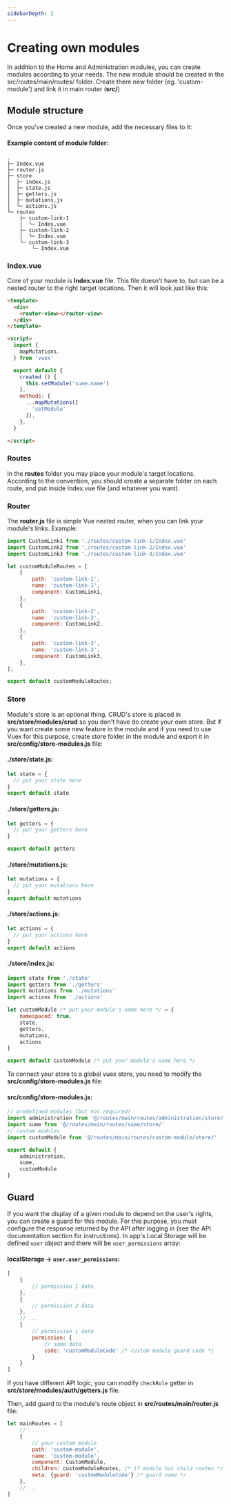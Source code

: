 ```yaml
---
sidebarDepth: 2
---
```


# Creating own modules

In addition to the Home and Administration modules, you can create modules according to your needs. The new module should be created in the src/routes/main/routes/ folder. Create there new folder (eg. 'custom-module') and link it in main router (**src/**)

## Module structure

Once you've created a new module, add the necessary files to it:
#### Example content of module folder:
```
.
├─ Index.vue
├─ router.js
├─ store
│  ├─ index.js
│  ├─ state.js
│  ├─ getters.js
│  ├─ mutations.js
│  └─ actions.js
└─ routes
    ├─ custom-link-1
    |  └─ Index.vue
    ├─ custom-link-2
    |  └─ Index.vue
    └─ custom-link-3
        └─ Index.vue
```

### Index.vue

Core of your module is **Index.vue** file. This file doesn't have to, but can be a nested router to the right target locations. Then it will look just like this:

``` html
<template>
  <div>
    <router-view></router-view>
  </div>
</template>

<script>
  import {
    mapMutations,
  } from 'vuex'

  export default {
    created () {
      this.setModule('sume.name')
    },
    methods: {
      ...mapMutations([
        'setModule'
      ]),
    },
  }

</script>
```

### Routes

In the **routes** folder you may place your module's target locations. According to the convention, you should create a separate folder on each route, and put inside Index.vue file (and whatever you want).

### Router

The **router.js** file is simple Vue nested router, when you can link your module's links. Example:
```js
import CustomLink1 from './routes/custom-link-1/Index.vue'
import CustomLink2 from './routes/custom-link-2/Index.vue'
import CustomLink3 from './routes/custom-link-3/Index.vue'

let customModuleRoutes = [
    {
        path: 'custom-link-1',
        name: 'custom-link-1',
        component: CustomLink1,
    },
    {
        path: 'custom-link-2',
        name: 'custom-link-2',
        component: CustomLink2,
    },
    {
        path: 'custom-link-3',
        name: 'custom-link-3',
        component: CustomLink3,
    },
];

export default customModuleRoutes;
```

### Store

Module's store is an optional thing. CRUD's store is placed in **src/store/modules/crud** so you don't have do create your own store. But if you want create some new feature in the module and if you need to use Vuex for this purpose, create store folder in the module and export it in **src/config/store-modules.js** file:

#### ./store/state.js:

```js
let state = {
  // put your state here
}
export default state
```

#### ./store/getters.js:

```js
let getters = {
  // put your getters here
}

export default getters
```

#### ./store/mutations.js:

```js
let mutations = {
  // put your mutations here
}
export default mutations
```

#### ./store/actions.js:

```js
let actions = {
  // put your actions here
}
export default actions
```

#### ./store/index.js:

```js
import state from './state'
import getters from './getters'
import mutations from './mutations'
import actions from './actions'

let customModule /* put your module's name here */ = {
    namespaced: true,
    state,
    getters,
    mutations,
    actions
}

export default customModule /* put your module's name here */
```

To connect your store to a global vuex store, you need to modify the **src/config/store-modules.js** file:

#### src/config/store-modules.js:

```js
// predefined modules (but not required)
import administration from '@/routes/main/routes/administration/store/'
import sume from '@/routes/main/routes/sume/store/'
// custom modules
import customModule from '@/routes/main/routes/custom-module/store/'

export default {
    administration,
    sume,
    customModule
}
```

## Guard
If you want the display of a given module to depend on the user's rights, you can create a guard for this module. For this purpose, you must configure the response returned by the API after logging in (see the API documentation section for instructions). In app's Local Storage will be defined `user` object and there will be `user_permissions` array:

#### localStorage -> `user.user_permissions`:
```js
[
    {
        // permission 1 data
    },
    {
        // permission 2 data
    },
    // ...
    {
        // permission i data
        permission: {
            // some data
            code: 'customModuleCode' /* custom module guard code */
        }
    }
]
```

If you have different API logic, you can modify `checkRole` getter in **src/store/modules/auth/getters.js** file.

Then, add guard to the module's route object in **src/routes/main/router.js** file:

```js
let mainRoutes = [
    // ...
    {
        // your custom module
        path: 'custom-module',
        name: 'custom-module',
        component: CustomModule,
        children: customModuleRoutes, /* if module has child routes */
        meta: {guard: 'customModuleCode'} /* guard name */
    },
    // ...
]
```